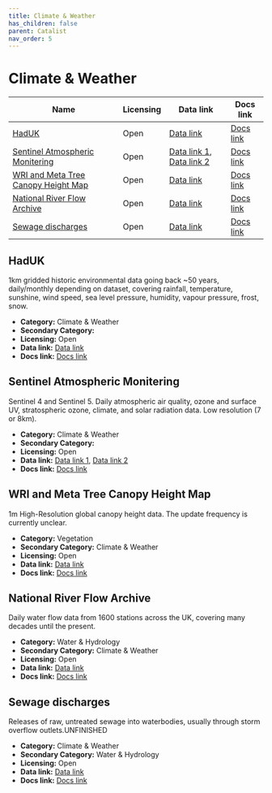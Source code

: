 ```yaml
---
title: Climate & Weather
has_children: false
parent: Catalist
nav_order: 5
---
```


# Climate & Weather

| Name                                                                        | Licensing | Data link                                                                                                                                                                                       | Docs link                                                                                           |
| --------------------------------------------------------------------------- | --------- | ----------------------------------------------------------------------------------------------------------------------------------------------------------------------------------------------- | --------------------------------------------------------------------------------------------------- |
| [HadUK](#haduk)                                                             | Open      | [Data link](https://data.ceda.ac.uk/badc/ukmo-hadobs/data/insitu/MOHC/HadOBS/HadUK-Grid)                                                                                                        | [Docs link](https://www.metoffice.gov.uk/research/climate/maps-and-data/data/haduk-grid/haduk-grid) |
| [Sentinel Atmospheric Monitering](#sentinel-atmospheric-monitering)         | Open      | [Data link 1](https://dataspace.copernicus.eu/news/2023-9-28-accessing-sentinel-mission-data-new-copernicus-data-space-ecosystem-apis), [Data link 2](https://browser.dataspace.copernicus.eu/) | [Docs link](https://documentation.dataspace.copernicus.eu/APIs/SentinelHub/Data.html)               |
| [WRI and Meta Tree Canopy Height Map](#wri-and-meta-tree-canopy-height-map) | Open      | [Data link](https://registry.opendata.aws/dataforgood-fb-forests/)                                                                                                                              | [Docs link](https://github.com/facebookresearch/HighResCanopyHeight)                                |
| [National River Flow Archive](#national-river-flow-archive)                 | Open      | [Data link](https://nrfaapps.ceh.ac.uk/nrfa/nrfa-api.html)                                                                                                                                      | [Docs link](https://nrfa.ceh.ac.uk/)                                                                |
| [Sewage discharges](#sewage-discharges)                                     | Open      | [Data link](https://environment.data.gov.uk/dataset/21e15f12-0df8-4bfc-b763-45226c16a8ac)                                                                                                       | [Docs link](https://environment.data.gov.uk/dataset/21e15f12-0df8-4bfc-b763-45226c16a8ac)           |

## HadUK

1km gridded historic environmental data going back ~50 years, daily/monthly depending on dataset, covering rainfall, temperature, sunshine, wind speed, sea level pressure, humidity, vapour pressure, frost, snow.

- **Category:** Climate & Weather
- **Secondary Category:** 
- **Licensing:** Open
- **Data link:** [Data link](https://data.ceda.ac.uk/badc/ukmo-hadobs/data/insitu/MOHC/HadOBS/HadUK-Grid)
- **Docs link:** [Docs link](https://www.metoffice.gov.uk/research/climate/maps-and-data/data/haduk-grid/haduk-grid)



## Sentinel Atmospheric Monitering

Sentinel 4 and Sentinel 5. Daily atmospheric air quality, ozone and surface UV, stratospheric ozone, climate, and solar radiation data. Low resolution (7 or 8km).

- **Category:** Climate & Weather
- **Secondary Category:** 
- **Licensing:** Open
- **Data link:** [Data link 1](https://dataspace.copernicus.eu/news/2023-9-28-accessing-sentinel-mission-data-new-copernicus-data-space-ecosystem-apis), [Data link 2](https://browser.dataspace.copernicus.eu/)
- **Docs link:** [Docs link](https://documentation.dataspace.copernicus.eu/APIs/SentinelHub/Data.html)



## WRI and Meta Tree Canopy Height Map

1m High-Resolution global canopy height data. The update frequency is currently unclear.

- **Category:** Vegetation
- **Secondary Category:** Climate & Weather
- **Licensing:** Open
- **Data link:** [Data link](https://registry.opendata.aws/dataforgood-fb-forests/)
- **Docs link:** [Docs link](https://github.com/facebookresearch/HighResCanopyHeight)



## National River Flow Archive

Daily water flow data from 1600 stations across the UK, covering many decades until the present.

- **Category:** Water & Hydrology
- **Secondary Category:** Climate & Weather
- **Licensing:** Open
- **Data link:** [Data link](https://nrfaapps.ceh.ac.uk/nrfa/nrfa-api.html)
- **Docs link:** [Docs link](https://nrfa.ceh.ac.uk/)



## Sewage discharges

Releases of raw, untreated sewage into waterbodies, usually through storm overflow outlets.UNFINISHED

- **Category:** Climate & Weather
- **Secondary Category:** Water & Hydrology
- **Licensing:** Open
- **Data link:** [Data link](https://environment.data.gov.uk/dataset/21e15f12-0df8-4bfc-b763-45226c16a8ac)
- **Docs link:** [Docs link](https://environment.data.gov.uk/dataset/21e15f12-0df8-4bfc-b763-45226c16a8ac)
